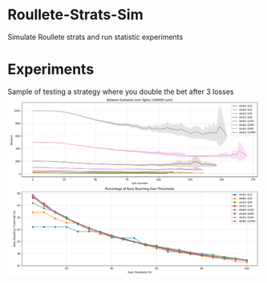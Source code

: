 # Roullete-Strats-Sim
Simulate Roullete strats and run statistic experiments

# Experiments
Sample of testing a strategy where you double the bet after 3 losses
![Strategy Simulation](data/experiments/10000.png)